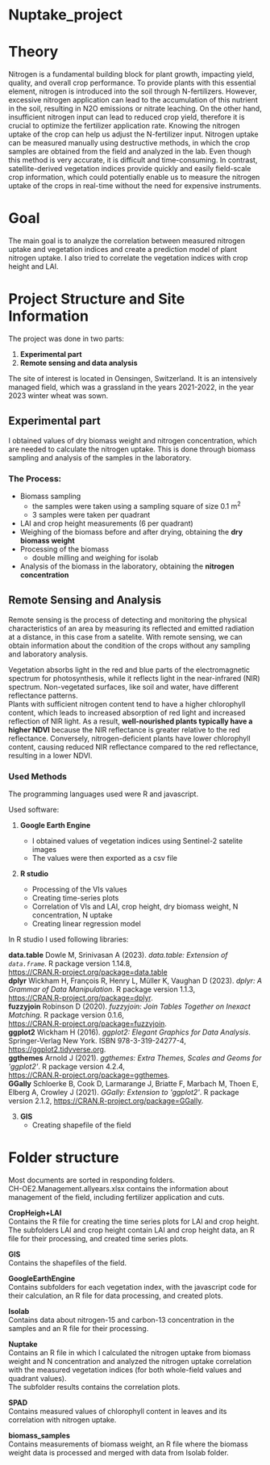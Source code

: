 # Nuptake_project

# Theory
Nitrogen is a fundamental building block for plant growth, impacting yield, quality, and overall crop performance. To provide plants with this essential element, nitrogen is introduced into the soil through N-fertilizers. However, excessive nitrogen application can lead to the accumulation of this nutrient in the soil, resulting in N2O emissions or nitrate leaching. On the other hand, insufficient nitrogen input can lead to reduced crop yield, therefore it is crucial to optimize the fertilizer application rate. Knowing the nitrogen uptake of the crop can help us adjust the N-fertilizer input. Nitrogen uptake can be measured manually using destructive methods, in which the crop samples are obtained from the field and analyzed in the lab. Even though this method is very accurate, it is difficult and time-consuming. In contrast, satellite-derived vegetation indices provide quickly and easily field-scale crop information, which could potentially enable us to measure the nitrogen uptake of the crops in real-time without the need for expensive instruments. 

# Goal
The main goal is to analyze the correlation between measured nitrogen uptake and vegetation indices and create a prediction model of plant nitrogen uptake.
I also tried to correlate the vegetation indices with crop height and LAI.

# Project Structure and Site Information
The project was done in two parts:

1. <b>Experimental part</b>
2. <b>Remote sensing and data analysis</b>

The site of interest is located in Oensingen, Switzerland. It is an intensively managed field, which was a grassland in the years 2021-2022, in the year 2023 winter wheat was sown.

## Experimental part
I obtained values of dry biomass weight and nitrogen concentration, which are needed to calculate the nitrogen uptake. This is done through biomass sampling and analysis of the samples in the laboratory.

### The Process:
+ Biomass sampling
  - the samples were taken using a sampling square of size 0.1 m<sup>2</sup>
  - 3 samples were taken per quadrant
+ LAI and crop height measurements (6 per quadrant)
+ Weighing of the biomass before and after drying, obtaining the <b>dry biomass weight</b>
+ Processing of the biomass
  - double milling and weighing for isolab
+ Analysis of the biomass in the laboratory, obtaining the <b>nitrogen concentration</b>

## Remote Sensing and Analysis
Remote sensing is the process of detecting and monitoring the physical characteristics of an area by measuring its reflected and emitted radiation at a distance, in this case from a satelite. With remote sensing, we can obtain information about the condition of the crops without any sampling and laboratory analysis.

Vegetation absorbs light in the red and blue parts of the electromagnetic spectrum for photosynthesis, while it reflects light in the near-infrared (NIR) spectrum. Non-vegetated surfaces, like soil and water, have different reflectance patterns. <br>
Plants with sufficient nitrogen content tend to have a higher chlorophyll content, which leads to increased absorption of red light and increased reflection of NIR light.
As a result, **well-nourished plants typically have a higher NDVI** because the NIR reflectance is greater relative to the red reflectance.
Conversely, nitrogen-deficient plants have lower chlorophyll content, causing reduced NIR reflectance compared to the red reflectance, resulting in a lower NDVI.

### Used Methods
The programming languages used were R and javascript.

Used software:

1. <b>Google Earth Engine</b>
   - I obtained values of vegetation indices using Sentinel-2 satelite images
   - The values were then exported as a csv file

2. <b>R studio</b>
   - Processing of the VIs values
   - Creating time-series plots
   - Correlation of VIs and LAI, crop height, dry biomass weight, N concentration, N uptake
   - Creating linear regression model

In R studio I used following libraries:

**data.table** Dowle M, Srinivasan A (2023). _data.table: Extension of `data.frame`_. R package version 1.14.8, <br> <https://CRAN.R-project.org/package=data.table> <br>
**dplyr** Wickham H, François R, Henry L, Müller K, Vaughan D (2023). _dplyr: A Grammar of Data Manipulation_. R package version 1.1.3, <br> <https://CRAN.R-project.org/package=dplyr>. <br>
**fuzzyjoin** Robinson D (2020). _fuzzyjoin: Join Tables Together on Inexact Matching_. R package version 0.1.6, <br> <https://CRAN.R-project.org/package=fuzzyjoin>. <br>
**ggplot2** Wickham H (2016). _ggplot2: Elegant Graphics for Data Analysis_. Springer-Verlag New York. ISBN 978-3-319-24277-4, <br> <https://ggplot2.tidyverse.org>. <br>
**ggthemes** Arnold J (2021). _ggthemes: Extra Themes, Scales and Geoms for 'ggplot2'_. R package version 4.2.4, <br> <https://CRAN.R-project.org/package=ggthemes>. <br>
**GGally** Schloerke B, Cook D, Larmarange J, Briatte F, Marbach M, Thoen E, Elberg A, Crowley J (2021). _GGally: Extension to 'ggplot2'_. R package version 2.1.2, <https://CRAN.R-project.org/package=GGally>. <br>
  
3. <b>GIS</b>
   - Creating shapefile of the field

# Folder structure
Most documents are sorted in responding folders. <br>
CH-OE2.Management.allyears.xlsx contains the information about management of the field, including fertilizer application and cuts.

**CropHeigh+LAI** <br>
Contains the R file for creating the time series plots for LAI and crop height. <br>
The subfolders LAI and crop height contain LAI and crop height data, an R file for their processing, and created time series plots.

**GIS** <br>
Contains the shapefiles of the field.

**GoogleEarthEngine** <br>
Contains subfolders for each vegetation index, with the javascript code for their calculation, an R file for data processing, and created plots.

**Isolab** <br>
Contains data about nitrogen-15 and carbon-13 concentration in the samples and an R file for their processing.

**Nuptake** <br>
Contains an R file in which I calculated the nitrogen uptake from biomass weight and N concentration and analyzed the nitrogen uptake correlation with the measured vegetation indices (for both whole-field values and quadrant values). <br>
The subfolder results contains the correlation plots.

**SPAD** <br>
Contains measured values of chlorophyll content in leaves and its correlation with nitrogen uptake.

**biomass_samples** <br>
Contains measurements of biomass weight, an R file where the biomass weight data is processed and merged with data from Isolab folder.
